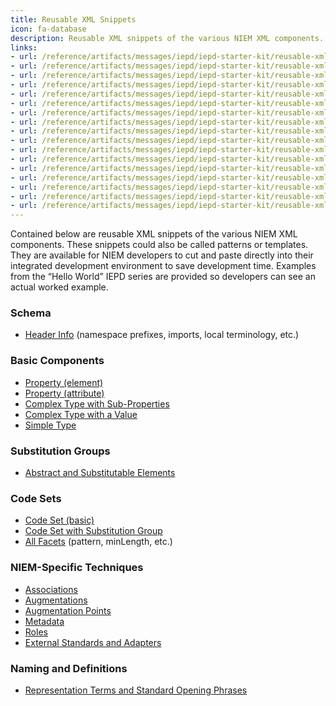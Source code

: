 ```yaml
---
title: Reusable XML Snippets
icon: fa-database
description: Reusable XML snippets of the various NIEM XML components. These snippets could also be called patterns or templates.
links:
- url: /reference/artifacts/messages/iepd/iepd-starter-kit/reusable-xml-snippets/schema-header/
- url: /reference/artifacts/messages/iepd/iepd-starter-kit/reusable-xml-snippets/property-element/
- url: /reference/artifacts/messages/iepd/iepd-starter-kit/reusable-xml-snippets/property-attribute/
- url: /reference/artifacts/messages/iepd/iepd-starter-kit/reusable-xml-snippets/complex-type-with-sub-properties/
- url: /reference/artifacts/messages/iepd/iepd-starter-kit/reusable-xml-snippets/complex-type-with-a-value/
- url: /reference/artifacts/messages/iepd/iepd-starter-kit/reusable-xml-snippets/simple-type/
- url: /reference/artifacts/messages/iepd/iepd-starter-kit/reusable-xml-snippets/abstract-and-substitutable/
- url: /reference/artifacts/messages/iepd/iepd-starter-kit/reusable-xml-snippets/code-set-basic/
- url: /reference/artifacts/messages/iepd/iepd-starter-kit/reusable-xml-snippets/code-set-substitution/
- url: /reference/artifacts/messages/iepd/iepd-starter-kit/reusable-xml-snippets/facets/
- url: /reference/artifacts/messages/iepd/iepd-starter-kit/reusable-xml-snippets/association/
- url: /reference/artifacts/messages/iepd/iepd-starter-kit/reusable-xml-snippets/augmentation/
- url: /reference/artifacts/messages/iepd/iepd-starter-kit/reusable-xml-snippets/augmentation-points/
- url: /reference/artifacts/messages/iepd/iepd-starter-kit/reusable-xml-snippets/metadata/
- url: /reference/artifacts/messages/iepd/iepd-starter-kit/reusable-xml-snippets/role/
- url: /reference/artifacts/messages/iepd/iepd-starter-kit/reusable-xml-snippets/external-standards-and-adapters/
- url: /reference/artifacts/messages/iepd/iepd-starter-kit/reusable-xml-snippets/representation-terms-and-phrases/
---
```

Contained below are reusable XML snippets of the various NIEM XML components. These snippets could also be called patterns or templates. They are available for NIEM developers to cut and paste directly into their integrated development environment to save development time. Examples from the “Hello World” IEPD series are provided so developers can see an actual worked example.

<div class="col-md-6" markdown="1">

### Schema
* [Header Info](./schema-header/) (namespace prefixes, imports, local terminology, etc.)

### Basic Components
* [Property (element)](./property-element/ "Pattern/property-element")
* [Property (attribute)](./property-attribute/ "Pattern/property-attribute")
* [Complex Type with Sub-Properties](./complex-type-with-sub-properties/ "Pattern/complex-type-with-sub-properties")
* [Complex Type with a Value](./complex-type-with-a-value/ "Pattern/complex-type-with-a-value")
* [Simple Type](./simple-type/ "Pattern/simple-type")

### Substitution Groups
* [Abstract and Substitutable Elements](./abstract-and-substitutable/ "Pattern/abstract-and-substitutable")
</div>

<div class="col-md-6" markdown="1">

### Code Sets
* [Code Set (basic)](./code-set-basic/ "Pattern/code-set-basic")
* [Code Set with Substitution Group](./code-set-substitution/ "Pattern/code-set-substitution")
* [All Facets](./facets/ "Pattern/facets") (pattern, minLength, etc.)

### NIEM-Specific Techniques
* [Associations](./association/ "Pattern/association")
* [Augmentations](./augmentation/ "Pattern/augmentation")
* [Augmentation Points](./augmentation-points/ "Pattern/augmentation-points")
* [Metadata](./metadata/ "Pattern/metadata")
* [Roles](./role/ "Pattern/role")
* [External Standards and Adapters](./external-standards-and-adapters/ "Pattern/external-standards-and-adapters")

### Naming and Definitions
* [Representation Terms and Standard Opening Phrases](./representation-terms-and-phrases/ "Pattern/representation-terms-and-phrases")
</div>
